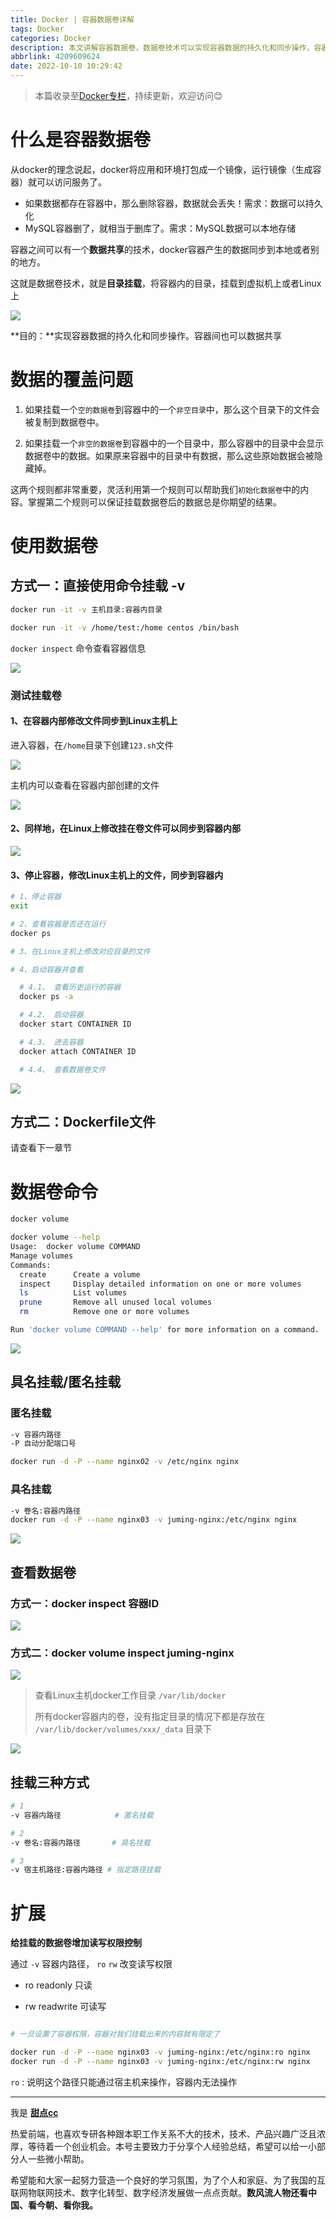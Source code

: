```yaml
---
title: Docker | 容器数据卷详解
tags: Docker
categories: Docker
description: 本文讲解容器数据卷，数据卷技术可以实现容器数据的持久化和同步操作，容器间也可以数据共享。
abbrlink: 4209609624
date: 2022-10-10 10:29:42
---
```


> 本篇收录至[Docker专栏](https://blog.i-xiao.space/categories/Docker/)，持续更新，欢迎访问😊

# 什么是容器数据卷

从docker的理念说起，docker将应用和环境打包成一个镜像，运行镜像（生成容器）就可以访问服务了。

- 如果数据都存在容器中，那么删除容器，数据就会丢失！需求：数据可以持久化
- MySQL容器删了，就相当于删库了。需求：MySQL数据可以本地存储

容器之间可以有一个**数据共享**的技术，docker容器产生的数据同步到本地或者别的地方。

这就是数据卷技术，就是**目录挂载**，将容器内的目录，挂载到虚拟机上或者Linux上

![](https://pic1.imgdb.cn/item/634386f116f2c2beb1410029.jpg)

**目的：**实现容器数据的持久化和同步操作。容器间也可以数据共享

# 数据的覆盖问题

1. 如果挂载一个`空的数据卷`到容器中的一个`非空目录`中，那么这个目录下的文件会被复制到数据卷中。

2. 如果挂载一个`非空的数据卷`到容器中的一个目录中，那么容器中的目录中会显示数据卷中的数据。如果原来容器中的目录中有数据，那么这些原始数据会被隐藏掉。

这两个规则都非常重要，灵活利用第一个规则可以帮助我们`初始化数据卷`中的内容。掌握第二个规则可以保证挂载数据卷后的数据总是你期望的结果。

# 使用数据卷

## 方式一：直接使用命令挂载 -v

```bash
docker run -it -v 主机目录:容器内目录

docker run -it -v /home/test:/home centos /bin/bash
```
`docker inspect` 命令查看容器信息

![](https://pic1.imgdb.cn/item/6343870016f2c2beb14117d6.jpg)

### 测试挂载卷

#### 1、在容器内部修改文件同步到Linux主机上

进入容器，在`/home`目录下创建`123.sh`文件

![](https://pic1.imgdb.cn/item/6343871116f2c2beb14132e9.jpg)

主机内可以查看在容器内部创建的文件

![](https://pic1.imgdb.cn/item/6343876116f2c2beb141b529.jpg)

#### 2、同样地，在Linux上修改挂在卷文件可以同步到容器内部

![](https://pic1.imgdb.cn/item/6343877116f2c2beb141cce4.jpg)

#### 3、停止容器，修改Linux主机上的文件，同步到容器内

```bash
# 1、停止容器
exit

# 2、查看容器是否还在运行
docker ps

# 3、在Linux主机上修改对应目录的文件

# 4、启动容器并查看

  # 4.1、 查看历史运行的容器
  docker ps -a

  # 4.2、 启动容器
  docker start CONTAINER ID

  # 4.3、 进去容器
  docker attach CONTAINER ID

  # 4.4、 查看数据卷文件
```

![](https://pic1.imgdb.cn/item/6343877f16f2c2beb141e2b5.jpg)

## 方式二：Dockerfile文件

请查看下一章节

# 数据卷命令

```bash
docker volume

docker volume --help
Usage:  docker volume COMMAND
Manage volumes
Commands:
  create      Create a volume
  inspect     Display detailed information on one or more volumes
  ls          List volumes
  prune       Remove all unused local volumes
  rm          Remove one or more volumes

Run 'docker volume COMMAND --help' for more information on a command.
```

![](https://pic1.imgdb.cn/item/6343879016f2c2beb141fa85.jpg)

## 具名挂载/匿名挂载

### 匿名挂载

```bash
-v 容器内路径
-P 自动分配端口号

docker run -d -P --name nginx02 -v /etc/nginx nginx
```

### 具名挂载

```bash
-v 卷名:容器内路径
docker run -d -P --name nginx03 -v juming-nginx:/etc/nginx nginx
```

![](https://pic1.imgdb.cn/item/6343879f16f2c2beb1421409.jpg)

## 查看数据卷

### 方式一：docker inspect 容器ID

![](https://pic1.imgdb.cn/item/634387ae16f2c2beb1422a77.jpg)

### 方式二：docker volume inspect juming-nginx

![](https://pic1.imgdb.cn/item/634387c216f2c2beb1424a7e.jpg)

> 查看Linux主机docker工作目录 `/var/lib/docker`
>
> 所有docker容器内的卷，没有指定目录的情况下都是存放在 `/var/lib/docker/volumes/xxx/_data` 目录下

![](https://pic1.imgdb.cn/item/634387d916f2c2beb1427381.jpg)

## 挂载三种方式

```bash
# 1
-v 容器内路径            # 匿名挂载

# 2
-v 卷名:容器内路径       # 具名挂载

# 3
-v 宿主机路径:容器内路径 # 指定路径挂载
```

# 扩展

**给挂载的数据卷增加读写权限控制**

通过 `-v` 容器内路径， `ro` `rw` 改变读写权限

- ro readonly   只读

- rw readwrite  可读写

```bash

# 一旦设置了容器权限，容器对我们挂载出来的内容就有限定了

docker run -d -P --name nginx03 -v juming-nginx:/etc/nginx:ro nginx
docker run -d -P --name nginx03 -v juming-nginx:/etc/nginx:rw nginx

```
`ro` : 说明这个路径只能通过宿主机来操作，容器内无法操作

---

我是 [**甜点cc**](https://blog.i-xiao.space/)

热爱前端，也喜欢专研各种跟本职工作关系不大的技术，技术、产品兴趣广泛且浓厚，等待着一个创业机会。本号主要致力于分享个人经验总结，希望可以给一小部分人一些微小帮助。

希望能和大家一起努力营造一个良好的学习氛围，为了个人和家庭、为了我国的互联网物联网技术、数字化转型、数字经济发展做一点点贡献。**数风流人物还看中国、看今朝、看你我。**
